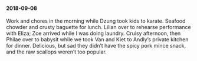 #### 2018-09-08

Work and chores in the morning while Dzung took kids to karate. Seafood chowder and crusty baguette for lunch. Lilian over to rehearse performance with Eliza; Zoe arrived while I was doing laundry. Cruisy afternoon, then Philae over to babysit while we took Van and Kiet to Andly’s private kitchen for dinner. Delicious, but sad they didn’t have the spicy pork mince snack, and the raw scallops weren’t too popular.